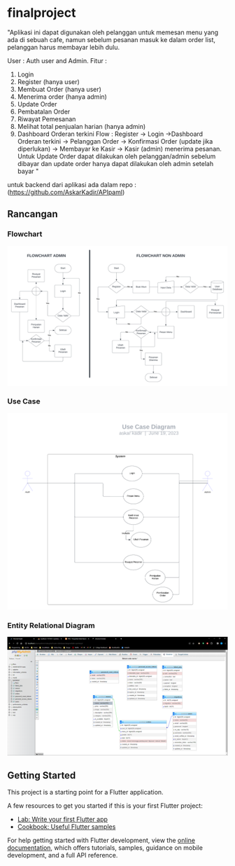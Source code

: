# finalproject

"Aplikasi ini dapat digunakan oleh pelanggan untuk memesan menu yang ada di sebuah cafe, namun sebelum pesanan masuk ke dalam order list, pelanggan harus membayar lebih dulu.

User : Auth user and Admin.
Fitur : 
1. Login
2. Register (hanya user)
3. Membuat Order (hanya user)
4. Menerima order (hanya admin)
5. Update Order
6. Pembatalan Order
7. Riwayat Pemesanan
8. Melihat total penjualan harian (hanya admin)
9. Dashboard Orderan terkini
Flow : 
Register -> Login ->Dashboard Orderan terkini -> Pelanggan Order -> Konfirmasi Order (update jika diperlukan) -> Membayar ke Kasir -> Kasir (admin) menerima pesanan.
Untuk Update Order dapat dilakukan oleh pelanggan/admin sebelum dibayar dan update order hanya dapat dilakukan oleh admin setelah bayar "

untuk backend dari aplikasi ada dalam repo : (https://github.com/AskarKadir/APIpaml)

## Rancangan

### Flowchart
![](/rancangan/PAMFlowchart.png)

### Use Case
![](/rancangan/usecase.png)

### Entity Relational Diagram
![](/rancangan/erd.png)

## Getting Started

This project is a starting point for a Flutter application.

A few resources to get you started if this is your first Flutter project:

- [Lab: Write your first Flutter app](https://docs.flutter.dev/get-started/codelab)
- [Cookbook: Useful Flutter samples](https://docs.flutter.dev/cookbook)

For help getting started with Flutter development, view the
[online documentation](https://docs.flutter.dev/), which offers tutorials,
samples, guidance on mobile development, and a full API reference.
